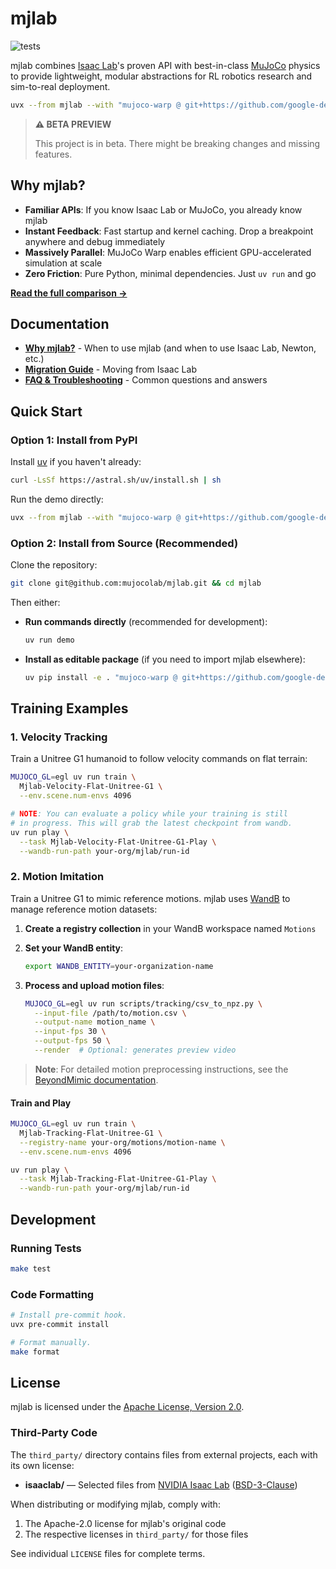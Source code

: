 # mjlab

<p align="left">
  <img alt="tests" src="https://github.com/mujocolab/mjlab/actions/workflows/ci.yml/badge.svg" />
</p>

mjlab combines [Isaac Lab](https://github.com/isaac-sim/IsaacLab)'s proven API with best-in-class [MuJoCo](https://github.com/google-deepmind/mujoco_warp) physics to provide lightweight, modular abstractions for RL robotics research and sim-to-real deployment.

```bash
uvx --from mjlab --with "mujoco-warp @ git+https://github.com/google-deepmind/mujoco_warp" demo
```

> **⚠️ BETA PREVIEW** 
> 
> This project is in beta. There might be breaking changes and missing features.

## Why mjlab?

- **Familiar APIs**: If you know Isaac Lab or MuJoCo, you already know mjlab
- **Instant Feedback**: Fast startup and kernel caching. Drop a breakpoint anywhere and debug immediately
- **Massively Parallel**: MuJoCo Warp enables efficient GPU-accelerated simulation at scale
- **Zero Friction**: Pure Python, minimal dependencies. Just `uv run` and go

**[Read the full comparison →](docs/motivation.md)**

## Documentation

- **[Why mjlab?](docs/motivation.md)** - When to use mjlab (and when to use Isaac Lab, Newton, etc.)
- **[Migration Guide](docs/migration_guide.md)** - Moving from Isaac Lab
- **[FAQ & Troubleshooting](docs/faq.md)** - Common questions and answers

## Quick Start

### Option 1: Install from PyPI

Install [uv](https://docs.astral.sh/uv/) if you haven't already:

```bash
curl -LsSf https://astral.sh/uv/install.sh | sh
```

Run the demo directly:

```bash
uvx --from mjlab --with "mujoco-warp @ git+https://github.com/google-deepmind/mujoco_warp" demo
```

### Option 2: Install from Source (Recommended)

Clone the repository:

```bash
git clone git@github.com:mujocolab/mjlab.git && cd mjlab
```

Then either:

- **Run commands directly** (recommended for development):
  ```bash
  uv run demo
  ```

- **Install as editable package** (if you need to import mjlab elsewhere):
  ```bash
  uv pip install -e . "mujoco-warp @ git+https://github.com/google-deepmind/mujoco_warp"
  ```

## Training Examples

### 1. Velocity Tracking

Train a Unitree G1 humanoid to follow velocity commands on flat terrain:

```bash
MUJOCO_GL=egl uv run train \
  Mjlab-Velocity-Flat-Unitree-G1 \
  --env.scene.num-envs 4096

# NOTE: You can evaluate a policy while your training is still
# in progress. This will grab the latest checkpoint from wandb.
uv run play \
  --task Mjlab-Velocity-Flat-Unitree-G1-Play \
  --wandb-run-path your-org/mjlab/run-id
```

### 2. Motion Imitation

Train a Unitree G1 to mimic reference motions. mjlab uses [WandB](https://wandb.ai) to manage reference motion datasets:

1. **Create a registry collection** in your WandB workspace named `Motions`

2. **Set your WandB entity**:
   ```bash
   export WANDB_ENTITY=your-organization-name
   ```

3. **Process and upload motion files**:
   ```bash
   MUJOCO_GL=egl uv run scripts/tracking/csv_to_npz.py \
     --input-file /path/to/motion.csv \
     --output-name motion_name \
     --input-fps 30 \
     --output-fps 50 \
     --render  # Optional: generates preview video
   ```

> **Note**: For detailed motion preprocessing instructions, see the [BeyondMimic documentation](https://github.com/HybridRobotics/whole_body_tracking/blob/main/README.md#motion-preprocessing--registry-setup).

#### Train and Play

```bash
MUJOCO_GL=egl uv run train \
  Mjlab-Tracking-Flat-Unitree-G1 \
  --registry-name your-org/motions/motion-name \
  --env.scene.num-envs 4096

uv run play \
  --task Mjlab-Tracking-Flat-Unitree-G1-Play \
  --wandb-run-path your-org/mjlab/run-id
```

## Development

### Running Tests

```bash
make test
```

### Code Formatting

```bash
# Install pre-commit hook.
uvx pre-commit install

# Format manually.
make format
```

## License

mjlab is licensed under the [Apache License, Version 2.0](LICENSE).

### Third-Party Code

The `third_party/` directory contains files from external projects, each with its own license:

- **isaaclab/** — Selected files from [NVIDIA Isaac Lab](https://github.com/isaac-sim/IsaacLab) ([BSD-3-Clause](src/mjlab/third_party/isaaclab/LICENSE))

When distributing or modifying mjlab, comply with:
1. The Apache-2.0 license for mjlab's original code
2. The respective licenses in `third_party/` for those files

See individual `LICENSE` files for complete terms.
